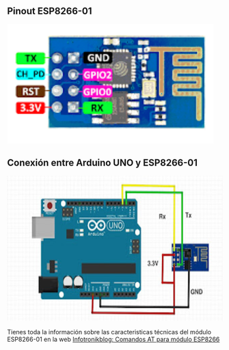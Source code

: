 ## Pinout ESP8266-01

<img src="https://github.com/Peyutron/Arduino_examples/blob/main/ESP8266_01_Terminal_config_AT/images/Pinout_ESP8266_01.png" height="280" />

## Conexión entre Arduino UNO y ESP8266-01

<img src="https://github.com/Peyutron/Arduino_examples/blob/main/ESP8266_01_Terminal_config_AT/images/Arduino_UNO_to_ESP8266_01.jpg" height="340" />

Tienes toda la información sobre las caracteristicas técnicas del módulo ESP8266-01 en la web <a href="https://www.infotronikblog.com" target="_blank">Infotronikblog: Comandos AT para módulo ESP8266 </a>

